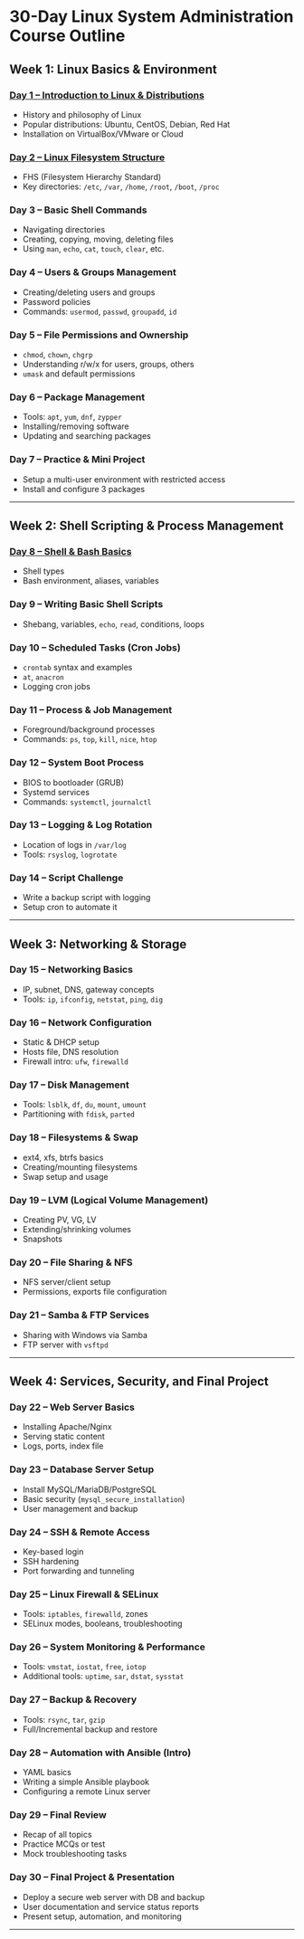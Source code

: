 # 30-Day Linux System Administration Course Outline

## Week 1: Linux Basics & Environment

### [Day 1 – Introduction to Linux & Distributions](./Day01_Introduction/)
- History and philosophy of Linux
- Popular distributions: Ubuntu, CentOS, Debian, Red Hat
- Installation on VirtualBox/VMware or Cloud

### [Day 2 – Linux Filesystem Structure](./Day02_Filesystem_Structure/)
- FHS (Filesystem Hierarchy Standard)
- Key directories: `/etc`, `/var`, `/home`, `/root`, `/boot`, `/proc`

### Day 3 – Basic Shell Commands
- Navigating directories
- Creating, copying, moving, deleting files
- Using `man`, `echo`, `cat`, `touch`, `clear`, etc.

### Day 4 – Users & Groups Management
- Creating/deleting users and groups
- Password policies
- Commands: `usermod`, `passwd`, `groupadd`, `id`

### Day 5 – File Permissions and Ownership
- `chmod`, `chown`, `chgrp`
- Understanding r/w/x for users, groups, others
- `umask` and default permissions

### Day 6 – Package Management
- Tools: `apt`, `yum`, `dnf`, `zypper`
- Installing/removing software
- Updating and searching packages

### Day 7 – Practice & Mini Project
- Setup a multi-user environment with restricted access
- Install and configure 3 packages

---

## Week 2: Shell Scripting & Process Management

### [Day 8 – Shell & Bash Basics](./Day08_Shell_Basics/)
- Shell types
- Bash environment, aliases, variables

### Day 9 – Writing Basic Shell Scripts
- Shebang, variables, `echo`, `read`, conditions, loops

### Day 10 – Scheduled Tasks (Cron Jobs)
- `crontab` syntax and examples
- `at`, `anacron`
- Logging cron jobs

### Day 11 – Process & Job Management
- Foreground/background processes
- Commands: `ps`, `top`, `kill`, `nice`, `htop`

### Day 12 – System Boot Process
- BIOS to bootloader (GRUB)
- Systemd services
- Commands: `systemctl`, `journalctl`

### Day 13 – Logging & Log Rotation
- Location of logs in `/var/log`
- Tools: `rsyslog`, `logrotate`

### Day 14 – Script Challenge
- Write a backup script with logging
- Setup cron to automate it

---

## Week 3: Networking & Storage

### Day 15 – Networking Basics
- IP, subnet, DNS, gateway concepts
- Tools: `ip`, `ifconfig`, `netstat`, `ping`, `dig`

### Day 16 – Network Configuration
- Static & DHCP setup
- Hosts file, DNS resolution
- Firewall intro: `ufw`, `firewalld`

### Day 17 – Disk Management
- Tools: `lsblk`, `df`, `du`, `mount`, `umount`
- Partitioning with `fdisk`, `parted`

### Day 18 – Filesystems & Swap
- ext4, xfs, btrfs basics
- Creating/mounting filesystems
- Swap setup and usage

### Day 19 – LVM (Logical Volume Management)
- Creating PV, VG, LV
- Extending/shrinking volumes
- Snapshots

### Day 20 – File Sharing & NFS
- NFS server/client setup
- Permissions, exports file configuration

### Day 21 – Samba & FTP Services
- Sharing with Windows via Samba
- FTP server with `vsftpd`

---

## Week 4: Services, Security, and Final Project

### Day 22 – Web Server Basics
- Installing Apache/Nginx
- Serving static content
- Logs, ports, index file

### Day 23 – Database Server Setup
- Install MySQL/MariaDB/PostgreSQL
- Basic security (`mysql_secure_installation`)
- User management and backup

### Day 24 – SSH & Remote Access
- Key-based login
- SSH hardening
- Port forwarding and tunneling

### Day 25 – Linux Firewall & SELinux
- Tools: `iptables`, `firewalld`, zones
- SELinux modes, booleans, troubleshooting

### Day 26 – System Monitoring & Performance
- Tools: `vmstat`, `iostat`, `free`, `iotop`
- Additional tools: `uptime`, `sar`, `dstat`, `sysstat`

### Day 27 – Backup & Recovery
- Tools: `rsync`, `tar`, `gzip`
- Full/Incremental backup and restore

### Day 28 – Automation with Ansible (Intro)
- YAML basics
- Writing a simple Ansible playbook
- Configuring a remote Linux server

### Day 29 – Final Review
- Recap of all topics
- Practice MCQs or test
- Mock troubleshooting tasks

### Day 30 – Final Project & Presentation
- Deploy a secure web server with DB and backup
- User documentation and service status reports
- Present setup, automation, and monitoring

---

